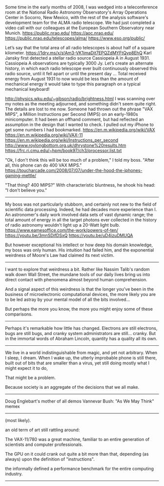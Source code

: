 Some time in the early months of 2008, I was wedged into a teleconference room at the National Radio Astronomy Observatory's Array Operations Center in Socorro, New Mexico, with the rest of the analysis software's development team for the ALMA radio telescope. We had just completed a video call with our colleagues at the European Southern Observatory near Munich.
https://public.nrao.edu/
https://aoc.nrao.edu/
https://public.nrao.edu/telescopes/alma/
https://www.eso.org/public/

Let’s say that the total area of all radio telescopes is about half of a square kilometer. 
https://1drv.ms/x/s!Am3-VK1imaDit7EPQZdMYFtQvp8EhQ
Karl Jansky first detected a stellar radio source Cassiopeia A in August 1931. Cassiopeia A observations are typically 3000 Jy. Let’s create an alternate history, in which each radio telescope ever built continuously observed this radio source, until it fell apart or until the present day … Total received energy from August 1931 to now would be less than the amount of mechanical energy it would take to type this paragraph on a typical mechanical keyboard!

http://physics.wku.edu/~gibson/radio/brightness.html
I was scanning over my notes as the meeting adjourned, and something didn't seem quite right. The details are lost to me now. Someone had thrown out the phrase "VAX MIPS", a Million Instructions per Second (MIPS) on an early-1980s minicomputer. It had been an offhand comment, but had reflected an assumption in the design that I wanted to check. I pulled out my iPhone to get some numbers I had bookmarked.
https://en.m.wikipedia.org/wiki/VAX
https://en.m.wikipedia.org/wiki/VAX-11
https://en.m.wikipedia.org/wiki/Instructions_per_second
http://www.roylongbottom.org.uk/dhrystone%20results.htm
https://frc.ri.cmu.edu/~hpm/book97/ch3/processor.list.txt


"Ok, I don't think this will be too much of a problem," I told my boss. "After all, this phone can do 400 VAX MIPS."
https://toucharcade.com/2008/07/07/under-the-hood-the-iphones-gaming-mettle/

"That thing? 400 MIPS?" With characteristic bluntness, he shook his head: "I don't believe you."

----

My boss was not particularly stubborn, and certainly not new to the field of scientific data processing. Indeed, he had decades more experience than I. An astronomer's daily work involved data sets of vast dynamic range; the total amount of energy in all the target photons ever collected in the history of radio astronomy wouldn't light up a 20-Watt light bulb.
https://www.eamesoffice.com/the-work/powers-of-ten/
https://youtu.be/3mnSDifDSxQ
https://youtu.be/uD4izuDMUQA


But however exceptional his intellect or how deep his domain knowledge, my boss was only human. His intuition had failed him, and the exponential weirdness of Moore's Law had claimed its next victim.

----

I want to explore that weirdness a bit. Rather like Nassim Talib's random walk down Wall Street, the mundane tools of our daily lives bring us into direct contact with phenomena almost beyond human comprehension.

And a signal aspect of this weirdness is that the longer you've been in the business of microelectronic computational devices, the more likely you are to be led astray by your mental model of all the bits involved…

But perhaps the more you know, the more you might enjoy some of these comparisons.

----

Perhaps it's remarkable how little has changed. Electrons are still electrons, bugs are still bugs, and cranky system administrators are still… cranky. But in the immortal words of Abraham Lincoln, quantity has a quality all its own.

----

We live in a world indistinguishable from magic, and yet not arbitrary. When I sleep, I dream. When I wake up, the utterly improbable phone is still there, built out of bits that are smaller than a virus, yet still doing mostly what I might expect it to do, 

That might be a problem.

Because society is an aggregate of the decisions that we all make.





----

Doug Englebart's mother of all demos
Vannevar Bush: "As We May Think" memex






----

 (most likely). 

an old term of art still rattling around:

The VAX-11/780 was a great machine, familiar to an entire generation of scientists and computer professionals. 



The GPU on it could crank out quite a bit more than that, depending (as always) upon the definition of "instructions".



 the informally defined a performance benchmark for the entire computing industry. 


----